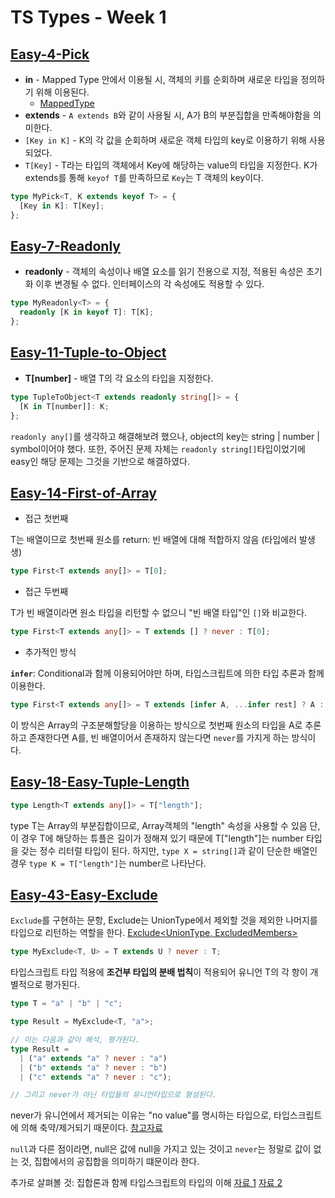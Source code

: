 # TS Types - Week 1

## [Easy-4-Pick](./easy-4-pick.ts)

- **in** - Mapped Type 안에서 이용될 시, 객체의 키를 순회하며 새로운 타입을 정의하기 위해 이용된다.
  - [MappedType](https://www.typescriptlang.org/ko/docs/handbook/2/mapped-types.html)
- **extends** - `A extends B`와 같이 사용될 시, A가 B의 부분집합을 만족해야함을 의미한다.
- `[Key in K]` - K의 각 값을 순회하며 새로운 객체 타입의 key로 이용하기 위해 사용되었다.
- `T[Key]` - T라는 타입의 객체에서 Key에 해당하는 value의 타입을 지정한다. K가 extends를 통해 `keyof T`를 만족하므로 `Key`는 T 객체의 key이다.

```ts
type MyPick<T, K extends keyof T> = {
  [Key in K]: T[Key];
};
```

## [Easy-7-Readonly](./easy-7-readonly.ts)

- **readonly** - 객체의 속성이나 배열 요소를 읽기 전용으로 지정, 적용된 속성은 초기화 이후 변경될 수 없다. 인터페이스의 각 속성에도 적용할 수 있다.

```ts
type MyReadonly<T> = {
  readonly [K in keyof T]: T[K];
};
```

## [Easy-11-Tuple-to-Object](./easy-11-tuple-to-object.ts)

- **T[number]** - 배열 T의 각 요소의 타입을 지정한다.

```ts
type TupleToObject<T extends readonly string[]> = {
  [K in T[number]]: K;
};
```

`readonly any[]`를 생각하고 해결해보려 했으나, object의 key는 string | number | symbol이어야 했다.
또한, 주어진 문제 자체는 `readonly string[]`타입이었기에 easy인 해당 문제는 그것을 기반으로 해결하였다.

## [Easy-14-First-of-Array](./easy-14-first-of-array.ts)

- 접근 첫번째

T는 배열이므로 첫번째 원소를 return: 빈 배열에 대해 적합하지 않음 (타입에러 발생생)

```ts
type First<T extends any[]> = T[0];
```

- 접근 두번째

T가 빈 배열이라면 원소 타입을 리턴할 수 없으니 "빈 배열 타입"인 `[]`와 비교한다.

```ts
type First<T extends any[]> = T extends [] ? never : T[0];
```

- 추가적인 방식

**`infer`**: Conditional과 함께 이용되어야만 하며, 타입스크립트에 의한 타입 추론과 함께 이용한다.

```ts
type First<T extends any[]> = T extends [infer A, ...infer rest] ? A : never;
```

이 방식은 Array의 구조분해할당을 이용하는 방식으로 첫번째 원소의 타입을 A로 추론하고 존재한다면 A를, 빈 배열이어서 존재하지 않는다면 `never`를 가지게 하는 방식이다.

## [Easy-18-Easy-Tuple-Length](./easy-18-easy-tuple-length.ts)

```ts
type Length<T extends any[]> = T["length"];
```

type T는 Array의 부분집합이므로, Array객체의 "length" 속성을 사용할 수 있음
단, 이 경우 T에 해당하는 튜플은 길이가 정해져 있기 때문에 T["length"]는 number 타입을 갖는 정수 리터럴 타입이 된다.
하지만, `type X = string[]`과 같이 단순한 배열인 경우 `type K = T["length"]`는 number르 나타난다.

## [Easy-43-Easy-Exclude](./easy-43-easy-exclude.ts)

`Exclude`를 구현하는 문항, Exclude는 UnionType에서 제외할 것을 제외한 나머지를 타입으로 리턴하는 역할을 한다.
[Exclude<UnionType, ExcludedMembers>](https://www.typescriptlang.org/docs/handbook/utility-types.html#excludeuniontype-excludedmembers)

```ts
type MyExclude<T, U> = T extends U ? never : T;
```

타입스크립트 타입 적용에 **조건부 타입의 분배 법칙**이 적용되어 유니언 T의 각 항이 개별적으로 평가된다.

```ts
type T = "a" | "b" | "c";

type Result = MyExclude<T, "a">;

// 이는 다음과 같이 해석, 평가된다.
type Result =
  | ("a" extends "a" ? never : "a")
  | ("b" extends "a" ? never : "b")
  | ("c" extends "a" ? never : "c");

// 그리고 never가 아닌 타입들의 유니언타입으로 형성된다.
```

never가 유니언에서 제거되는 이유는 "no value"를 명시하는 타입으로, 타입스크립트에 의해 축약/제거되기 때문이다.
[참고자료](https://www.typescripttutorial.net/typescript-tutorial/typescript-never-type/)

`null`과 다른 점이라면, null은 값에 null을 가지고 있는 것이고 `never`는 정말로 값이 없는 것, 집합에서의 공집합을 의미하기 떄문이라 한다.

추가로 살펴볼 것: 집합론과 함께 타입스크립트의 타입의 이해
[자료 1](https://thoughtspile.github.io/2023/01/23/typescript-sets/)
[자료 2](https://ivov.dev/notes/typescript-and-set-theory)

